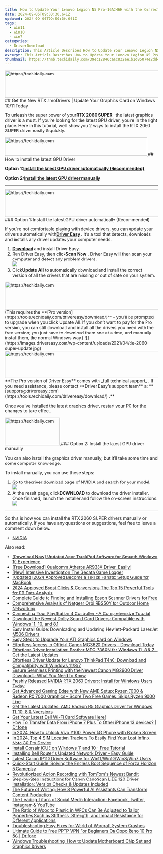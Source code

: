```yaml
---
title: How to Update Your Lenovo Legion N5 Pro-16ACH6H with the Correct Graphics Card Drivers
date: 2024-09-05T09:50:30.641Z
updated: 2024-09-06T09:50:30.641Z
tags:
  - win11
  - win10
  - win7
categories:
  - DriverDownload
description: This Article Describes How to Update Your Lenovo Legion N5 Pro-16ACH6H with the Correct Graphics Card Drivers
excerpt: This Article Describes How to Update Your Lenovo Legion N5 Pro-16ACH6H with the Correct Graphics Card Drivers
thumbnail: https://thmb.techidaily.com/39eb12846caac832ee1b1d85070e2dd4cb557f02287ca2d451303bdd76b5dd20.jpg
---
```


<!-- affiliate ads begin -->
<a href="https://ephamedtechinc.pxf.io/c/5597632/2123511/26400" target="_top" id="2123511">
  <img src="//a.impactradius-go.com/display-ad/26400-2123511" border="0" alt="https://techidaily.com" width="728" height="90"/>
</a>
<img height="0" width="0" src="https://ephamedtechinc.pxf.io/i/5597632/2123511/26400" style="position:absolute;visibility:hidden;" border="0" />
<!-- affiliate ads end -->
## Get the New RTX amoDrivers | Update Your Graphics Card on Windows 10/11 Today

To unleash the super power of your**RTX 2060 SUPER** , the latest graphics driver is a must. If you’re looking for the latest GPU driver, you’re in the right place. Here in this tutorial, we’ll show you 2 ways to install the RTX 2060 SUPER driver easily & quickly.

<!-- affiliate ads begin -->
<a href="https://aligracehair.sjv.io/c/5597632/2135374/19272" target="_top" id="2135374">
  <img src="//a.impactradius-go.com/display-ad/19272-2135374" border="0" alt="https://techidaily.com" width="468" height="60"/>
</a>
<img height="0" width="0" src="https://aligracehair.sjv.io/i/5597632/2135374/19272" style="position:absolute;visibility:hidden;" border="0" />
<!-- affiliate ads end -->
## How to install the latest GPU Driver

 **Option 1:[Install the latest GPU driver automatically (Recommended)](https://www.drivereasy.com/knowledge/rtx-2060-super-drivers-download-update-for-windows-10/#option1)**

 **Option 2:[Install the latest GPU driver manually](https://tools.techidaily.com/drivereasy/download/)**

---

<!-- affiliate ads begin -->
<a href="https://ephamedtechinc.pxf.io/c/5597632/2130530/26400" target="_top" id="2130530">
  <img src="//a.impactradius-go.com/display-ad/26400-2130530" border="0" alt="https://techidaily.com" width="728" height="90"/>
</a>
<img height="0" width="0" src="https://ephamedtechinc.pxf.io/i/5597632/2130530/26400" style="position:absolute;visibility:hidden;" border="0" />
<!-- affiliate ads end -->
### Option 1: Install the latest GPU driver automatically (Recommended)

 If you’re not comfortable playing with device drivers, you can update your drivers automatically with[**Driver Easy**](https://tools.techidaily.com/drivereasy/download/) . It’s a tool that detects, downloads and installs any driver updates your computer needs.

1. **[Download](https://tools.techidaily.com/drivereasy/download/)**  and install Driver Easy.
2. Run Driver Easy, then click**Scan Now** . Driver Easy will then scan your computer and detect any problem drivers.  
![](https://images.drivereasy.com/wp-content/uploads/2020/11/Scan-now-1.jpg)
3. Click**Update All** to automatically download and install the correct version of all the drivers that are missing or out of date on your system.  
<!-- affiliate ads begin -->
<a href="https://ephamedtechinc.pxf.io/c/5597632/2136624/26400" target="_top" id="2136624">
  <img src="//a.impactradius-go.com/display-ad/26400-2136624" border="0" alt="https://techidaily.com" width="728" height="90"/>
</a>
<img height="0" width="0" src="https://ephamedtechinc.pxf.io/i/5597632/2136624/26400" style="position:absolute;visibility:hidden;" border="0" />
<!-- affiliate ads end -->
 (This requires the **[Pro version](https://tools.techidaily.com/drivereasy/download/)**  – you’ll be prompted to upgrade when you click Update All. If you don’t want to pay for the Pro version, you can still download and install all the drivers you need with the free version; you just have to download them one at a time, and manually install them, the normal Windows way.)  
![](https://images.drivereasy.com/wp-content/uploads/2021/04/de-2060-super-update.jpg)

<!-- affiliate ads begin -->
<a href="https://ephamedtechinc.pxf.io/c/5597632/2136623/26400" target="_top" id="2136623">
  <img src="//a.impactradius-go.com/display-ad/26400-2136623" border="0" alt="https://techidaily.com" width="728" height="90"/>
</a>
<img height="0" width="0" src="https://ephamedtechinc.pxf.io/i/5597632/2136623/26400" style="position:absolute;visibility:hidden;" border="0" />
<!-- affiliate ads end -->
**The Pro version of Driver Easy** comes with _full technical support_ . If you need assistance, please contact **Driver Easy’s support team** at **[support@drivereasy.com](https://tools.techidaily.com/drivereasy/download/) .**

 Once you’ve installed the latest graphics driver, restart your PC for the changes to take effect.

<!-- affiliate ads begin -->
<a href="https://aligracehair.sjv.io/c/5597632/2135397/19272" target="_top" id="2135397">
  <img src="//a.impactradius-go.com/display-ad/19272-2135397" border="0" alt="https://techidaily.com" width="180" height="90"/>
</a>
<img height="0" width="0" src="https://aligracehair.sjv.io/i/5597632/2135397/19272" style="position:absolute;visibility:hidden;" border="0" />
<!-- affiliate ads end -->
### Option 2: Install the latest GPU driver manually

 You can also install the graphics driver manually, but it’ll take some time and some computer knowledge.

To install manually, you can use these steps:

1. Go to the[driver download page](https://tools.techidaily.com/drivereasy/download/) of NVIDIA and search for your model.  
![](https://images.drivereasy.com/wp-content/uploads/2021/04/2060-super-manually-1.jpg)
2. At the result page, click**DOWNLOAD** to download the driver installer. Once finished, launch the installer and follow the on-screen instructions.  
![](https://images.drivereasy.com/wp-content/uploads/2021/04/2060-super-manually-2.jpg)

---

 So this is how you can install the RTX 2060 SUPER drivers manually or automatically. If you have any questions or suggestions, feel free to leave a comment down below.

* [NVIDIA](https://tools.techidaily.com/drivereasy/download/)

<ins class="adsbygoogle"
     style="display:block"
     data-ad-format="autorelaxed"
     data-ad-client="ca-pub-7571918770474297"
     data-ad-slot="1223367746"></ins>



<ins class="adsbygoogle"
     style="display:block"
     data-ad-client="ca-pub-7571918770474297"
     data-ad-slot="8358498916"
     data-ad-format="auto"
     data-full-width-responsive="true"></ins>

<span class="atpl-alsoreadstyle">Also read:</span>
<div><ul>
<li><a href="https://win-dash.techidaily.com/download-now-updated-acer-trackpad-software-for-smooth-windows-10-experience/"><u>[Download Now] Updated Acer TrackPad Software for Smooth Windows 10 Experience</u></a></li>
<li><a href="https://win-dash.techidaily.com/free-download-qualcomm-atheros-ar938x-driver-easily/"><u>[Free Download] Qualcomm Atheros AR938X Driver. Easily!</u></a></li>
<li><a href="https://screen-video-capture.techidaily.com/new-intensive-investigation-the-gecata-game-logger/"><u>[New] Intensive Investigation  The Gecata Game Logger</u></a></li>
<li><a href="https://tiktok-video-recordings.techidaily.com/updated-2024-approved-become-a-tiktok-fanatic-setup-guide-for-macbook/"><u>[Updated] 2024 Approved  Become a TikTok Fanatic  Setup Guide for MacBook</u></a></li>
<li><a href="https://facebook-video-recording.techidaily.com/2024-approved-boost-clicks-and-conversions-the-top-15-powerful-tools-for-fb-data-analysis/"><u>2024 Approved  Boost Clicks & Conversions  The Top 15 Powerful Tools for FB Data Analysis</u></a></li>
<li><a href="https://win-dash.techidaily.com/complete-guide-to-finding-and-installing-epson-scanner-drivers-for-free/"><u>Complete Guide to Finding and Installing Epson Scanner Drivers for Free</u></a></li>
<li><a href="https://buynow-info.techidaily.com/comprehensive-analysis-of-netgear-orbi-rbs50y-for-outdoor-home-networking/"><u>Comprehensive Analysis of Netgear Orbi RBS50Y for Outdoor Home Networking</u></a></li>
<li><a href="https://techidaily.com/connecting-your-playstation-4-controller-a-comprehensive-tutorial/"><u>Connecting Your PlayStation 4 Controller - A Comprehensive Tutorial</u></a></li>
<li><a href="https://win-dash.techidaily.com/download-the-newest-dolby-sound-card-drivers-compatible-with-windows-11-10-and-81/"><u>Download the Newest Dolby Sound Card Drivers: Compatible with Windows 11, 10, and 8.1</u></a></li>
<li><a href="https://win-dash.techidaily.com/easy-install-guide-downloading-and-updating-hewlett-packard-laserjet-m506-drivers/"><u>Easy Install Guide: Downloading and Updating Hewlett-Packard LaserJet M506 Drivers</u></a></li>
<li><a href="https://win-dash.techidaily.com/easy-steps-to-upgrade-your-ati-graphics-card-on-windows/"><u>Easy Steps to Upgrade Your ATI Graphics Card on Windows</u></a></li>
<li><a href="https://win-dash.techidaily.com/1722972313070-effortless-access-to-official-canon-mg3620-drivers-download-today/"><u>Effortless Access to Official Canon MG3620 Drivers - Download Today</u></a></li>
<li><a href="https://win-dash.techidaily.com/effortless-driver-installation-brother-mfc-7360n-for-windows-11-8-and-7-get-the-latest-updates/"><u>Effortless Driver Installation: Brother MFC-7360N for Windows 11, 8 & 7 - Get the Latest Updates</u></a></li>
<li><a href="https://win-dash.techidaily.com/effortless-driver-update-for-lenovo-thinkpad-t4n0-download-and-compatibility-with-windows-1187/"><u>Effortless Driver Update for Lenovo ThinkPad T4n0: Download and Compatibility with Windows 11/8/7</u></a></li>
<li><a href="https://win-dash.techidaily.com/ensure-seamless-printing-with-the-newest-canon-mg2900-driver-downloads-what-you-need-to-know/"><u>Ensure Seamless Printing with the Newest Canon MG2900 Driver Downloads: What You Need to Know</u></a></li>
<li><a href="https://win-dash.techidaily.com/freshly-released-nvidia-rtx-2060-drivers-install-for-windows-users-today/"><u>Freshly Released NVIDIA RTX 2060 Drivers: Install for Windows Users Today</u></a></li>
<li><a href="https://hardware-help.techidaily.com/get-advanced-gaming-edge-with-new-amd-setup-ryzen-7000-and-radeon-rx-7000-graphics-score-two-free-games-skips-ryzen-9000-line/"><u>Get Advanced Gaming Edge with New AMD Setup: Ryzen 7000 & Radeon RX 7000 Graphics – Score Two Free Games, Skips Ryzen 9000 Line</u></a></li>
<li><a href="https://win-dash.techidaily.com/get-the-latest-updates-amd-radeon-r5-graphics-driver-for-windows-11-10-8-and-nversions/"><u>Get the Latest Updates: AMD Radeon R5 Graphics Driver for Windows 11, 10, 8 & Nversions</u></a></li>
<li><a href="https://win-dash.techidaily.com/1722970060857-get-your-latest-dell-wi-fi-card-software-here/"><u>Get Your Latest Dell Wi-Fi Card Software Here!</u></a></li>
<li><a href="https://review-topics.techidaily.com/how-to-transfer-data-from-iphone-7-plus-to-other-iphone-13-devices-drfone-by-drfone-transfer-data-from-ios-transfer-data-from-ios/"><u>How To Transfer Data From iPhone 7 Plus To Other iPhone 13 devices? | Dr.fone</u></a></li>
<li><a href="https://unlock-android.techidaily.com/in-2024-how-to-unlock-vivo-y100i-power-5g-phone-with-broken-screen-by-drfone-android/"><u>In 2024, How to Unlock Vivo Y100i Power 5G Phone with Broken Screen</u></a></li>
<li><a href="https://unlock-android.techidaily.com/in-2024-top-4-sim-location-trackers-to-easily-find-your-lost-infinix-note-30-pro-device-by-drfone-android/"><u>In 2024, Top 4 SIM Location Trackers To Easily Find Your Lost Infinix Note 30 Pro Device</u></a></li>
<li><a href="https://win-dash.techidaily.com/install-corsair-icue-on-windows-11-and-10-free-tutorial/"><u>Install Corsair iCUE on Windows 11 and 10 - Free Tutorial</u></a></li>
<li><a href="https://win-dash.techidaily.com/installing-dell-routers-updated-network-driver-easy-guide/"><u>Installing Dell Router's Updated Network Driver - Easy Guide</u></a></li>
<li><a href="https://win-dash.techidaily.com/latest-canon-ip110-driver-software-for-win11win10win8win7-users/"><u>Latest Canon IP110 Driver Software for Win11/Win10/Win8/Win7 Users</u></a></li>
<li><a href="https://program-issues.techidaily.com/quick-start-guide-solving-the-endless-boot-sequence-of-forza-horizon-5-gameplay/"><u>Quick-Start Guide: Solving the Endless Boot Sequence of Forza Horizon 5 Gameplay</u></a></li>
<li><a href="https://fox-friendly.techidaily.com/revolutionized-action-recording-with-tomtoms-newest-bandit/"><u>Revolutionized Action Recording with TomTom's Newest Bandit</u></a></li>
<li><a href="https://win-dash.techidaily.com/step-by-step-instructions-for-canon-canoscan-lide-120-driver-installation-version-checks-and-updates-included/"><u>Step-by-Step Instructions for Canon CanoScan LiDE 120 Driver Installation: Version Checks & Updates Included</u></a></li>
<li><a href="https://tech-haven.techidaily.com/the-future-of-writing-how-8-powerful-ai-assistants-can-transform-content-production/"><u>The Future of Writing: How 8 Powerful AI Assistants Can Transform Content Production</u></a></li>
<li><a href="https://win-forum.techidaily.com/the-leading-titans-of-social-media-interaction-facebook-twitter-instagram-and-youtube/"><u>The Leading Titans of Social Media Interaction: Facebook, Twitter, Instagram & YouTube</u></a></li>
<li><a href="https://win-dash.techidaily.com/1722962208767-the-ratio-of-wood-to-plastic-in-wpcs-can-be-adjusted-to-tailor-properties-such-as-stiffness-strength-and-impact-resistance-for-different-applications/"><u>The Ratio of Wood to Plastic in WPCs Can Be Adjusted to Tailor Properties Such as Stiffness, Strength, and Impact Resistance for Different Applications</u></a></li>
<li><a href="https://win-blog.techidaily.com/troubleshooting-easy-fixes-for-world-of-warcraft-system-crashes/"><u>Troubleshooting Easy Fixes for World of Warcraft System Crashes</u></a></li>
<li><a href="https://fake-location.techidaily.com/ultimate-guide-to-free-pptp-vpn-for-beginners-on-oppo-reno-10-pro-5g-drfone-by-drfone-virtual-android/"><u>Ultimate Guide to Free PPTP VPN For Beginners On Oppo Reno 10 Pro 5G | Dr.fone</u></a></li>
<li><a href="https://win-dash.techidaily.com/windows-troubleshooting-how-to-update-motherboard-chip-set-and-graphics-drivers/"><u>Windows Troubleshooting: How to Update Motherboard Chip Set and Graphics Drivers</u></a></li>
</ul></div>
